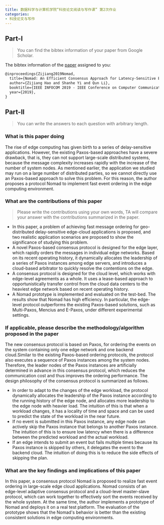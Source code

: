 ```yaml
---
title: 数据科学与计算机学院“科技论文阅读与写作课” 第2次作业
categories:
- 科技论文与写作
---
```

## Part-I

> You can find the bibtex information of your paper from Google Scholar.

The bibtex information of the [paper](http://www.cs.wm.edu/~liqun/paper/infocom19.pdf) assigned to you:

```latex
@inproceedings{Zijiang2019Nomad,
  title={Nomad: An Efficient Consensus Approach for Latency-Sensitive Edge-Cloud Applications},
  author={Zijiang Hao and Shanhe Yi and Qun Li},
  booktitle={IEEE INFOCOM 2019 - IEEE Conference on Computer Communications},
  year={2019},
}
```

## Part-II

> You can write the answers to each question with arbitrary length.

### What is this paper doing

The rise of edge computing has given birth to a series of delay-sensitive applications. However, the existing Paxos-based approaches have a severe drawback, that is, they can not support large-scale distributed systems, because the message complexity increases rapidly with the increase of the number of system nodes. As mentioned earlier, the application we studied may run on a large number of distributed parties, so we cannot directly use an Paxos-based approach to solve this problem. For this reason, the author proposes a protocol Nomad to implement fast event ordering in the edge computing environment.

### What are the contributions of this paper

> Please write the contributions using your own words, TA will compare your answer with the contributions summarized in the paper.

- In this paper, a problem of achieving fast message ordering for geo-distributed delay-sensitive edge-cloud applications is proposed, and two realistic application scenarios are proposed to show the significance of studying this problem.
- A novel Paxos-based consensus protocol is designed for the edge layer, which rapidly orders the messages in individual edge networks. Based on its recent operating history, it dynamically allocates the leadership of a series of Paxos instances among edge servers, and introduces a cloud-based arbitrator to quickly resolve the contentions on the edge.
- A consensus protocol is designed for the cloud level, which works with edge-level agreements as a whole. It uses a lease-based approach to opportunistically transfer control from the cloud data centers to the heaviest edge network based on recent operating history.
- A Nomad prototype is implemented and evaluated on the test-bed. The results show that Nomad has high efficiency.  In particular, the edge-level protocol outperforms the existing Paxos-based solutions, such as Multi-Paxos, Mencius and E-Paxos, under different experimental settings.

### If applicable, please describe the methodology/algorithm proposed in the paper

The new consensus protocol is based on Paxos, for ordering the events on the system containing only one edge network and one backend cloud.Similar to the existing Paxos-based ordering protocols, the protocol also executes a sequence of Paxos instances among the system nodes. Therefore, the leader nodes of the Paxos instances are artificially determined in advance in this consensus protocol, which reduces the communication cost and thus improves the ordering performance. The design philosophy of the consensus protocol is summarized as follows.

-	In order to adapt to the changes of the edge workload, the protocol dynamically allocates the leadership of the Paxos instance according to the running history of the edge node, and allocates more leadership to the edge node with heavier load. The intuition of this is that when a workload changes, it has a locality of time and space and can be used to predict the state of the workload in the near future.
-	If no event is submitted in this Paxos instance, any edge node can actively skip the Paxos instance that belongs to another Paxos instance. The intuition of this is to ensure low latency when there is a difference between the predicted workload and the actual workload.
-	If an edge intends to submit an event but fails multiple times because its Paxos instance is skipped by others, it delegates the event to the backend cloud. The intuition of doing this is to reduce the side effects of skipping the plan.

### What are the key findings and implications of this paper

In this paper, a consensus protocol Nomad is proposed to realize fast event ordering in large-scale edge cloud applications. Nomad consists of an edge-level adaptive consensus protocol and a cloud-level master-slave protocol, which can work together to effectively sort the events received by the whole system. At the same time, the author implements a prototype of Nomad and deploys it on a real test platform. The evaluation of the prototype shows that the Nomad's behavior is better than the existing consistent solutions in edge computing environments.
